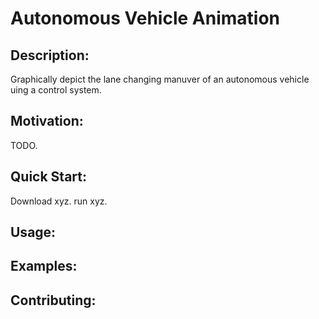 # Autonomous Vehicle Animation

## Description:
Graphically depict the lane changing manuver of an autonomous vehicle uing a control system.

## Motivation:
TODO.

## Quick Start:
Download xyz.
run xyz.

## Usage:


## Examples:

## Contributing:
